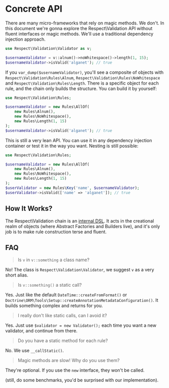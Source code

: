 # Concrete API

There are many micro-frameworks that rely on magic methods. We don't. In this
document we're gonna explore the Respect\Validation API without fluent interfaces
or magic methods. We'll use a traditional dependency injection approach.

```php
use Respect\Validation\Validator as v;

$usernameValidator = v::alnum()->noWhitespace()->length(1, 15);
$usernameValidator->isValid('alganet'); // true
```

If you `var_dump($usernameValidator)`, you'll see a composite of objects with
`Respect\Validation\Rules\Alnum`, `Respect\Validation\Rules\NoWhitespace` and
`Respect\Validation\Rules\Length`. There is a specific object for each rule, and
the chain only builds the structure. You can build it by yourself:

```php
use Respect\Validation\Rules;

$usernameValidator = new Rules\AllOf(
    new Rules\Alnum(),
    new Rules\NoWhitespace(),
    new Rules\Length(1, 15)
);
$usernameValidator->isValid('alganet'); // true
```

This is still a very lean API. You can use it in any dependency injection
container or test it in the way you want. Nesting is still possible:

```php
use Respect\Validation\Rules;

$usernameValidator = new Rules\AllOf(
    new Rules\Alnum(),
    new Rules\NoWhitespace(),
    new Rules\Length(1, 15)
);
$userValidator = new Rules\Key('name', $usernameValidator);
$userValidator->isValid(['name' => 'alganet']); // true
```

## How It Works?

The Respect\Validation chain is an
[internal DSL](http://martinfowler.com/bliki/InternalDslStyle.html).
It acts in the creational realm of objects (where Abstract Factories and Builders
live), and it's only job is to make rule construction terse and fluent.

## FAQ

> Is `v` in `v::something` a class name?

No! The class is `Respect\Validation\Validator`, we suggest `v` as a very short alias.

> Is `v::something()` a static call?

Yes. Just like the default `DateTime::createFromFormat()` or
`Doctrine\ORM\Tools\Setup::createAnnotationMetadataConfiguration()`. It builds
something complex and returns for you.

> I really don't like static calls, can I avoid it?

Yes. Just use `$validator = new Validator();` each time you want a new validator,
and continue from there.

> Do you have a static method for each rule?

No. We use `__callStatic()`.

> Magic methods are slow! Why do you use them?

They're optional. If you use the `new` interface, they won't be called.

(still, do some benchmarks, you'd be surprised with our implementation).
